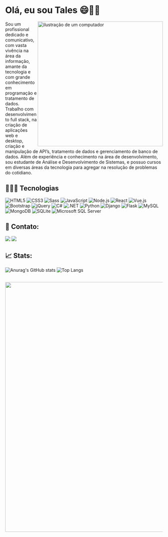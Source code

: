# Olá, eu sou Tales 😄✌🏽

<img src="https://github.com/oliveiratales/oliveiratales/assets/118945743/495edd3a-18d6-4eb5-b237-367d71a813fb" alt="ilustração de um computador" min-width="400px" max-width="400px" width="400px" align="right">

<p align="left"> 
Sou um profissional dedicado e comunicativo, com vasta vivência na área da
informação, amante da tecnologia e com grande conhecimento em programação e
tratamento de dados. Trabalho com desenvolvimento full stack, na
criação de aplicações web e desktop, criação e manipulação de API’s, tratamento
de dados e gerenciamento de banco de dados. Além de experiência e conhecimento
na área de desenvolvimento, sou estudante de Análise e Desenvolvimento de
Sistemas, e possuo cursos em diversas áreas da tecnologia para agregar na resolução
de problemas do cotidiano.
</p>

<h2 align="left">
 👨🏽‍💻 Tecnologias
</h2> 

![HTML5](https://img.shields.io/badge/HTML5-E34F26?style=for-the-badge&logo=html5&logoColor=white)
![CSS3](https://img.shields.io/badge/CSS3-1572B6?style=for-the-badge&logo=css3&logoColor=white)
![Sass](https://img.shields.io/badge/Sass-CC6699?style=for-the-badge&logo=sass&logoColor=white)
![JavaScript](https://img.shields.io/badge/JavaScript-F7DF1E?style=for-the-badge&logo=javascript&logoColor=black)
![Node.js](https://img.shields.io/badge/Node.js-43853D?style=for-the-badge&logo=node.js&logoColor=white)
![React](https://img.shields.io/badge/React-20232A?style=for-the-badge&logo=react&logoColor=61DAFB)
![Vue.js](https://img.shields.io/badge/Vue.js-35495E?style=for-the-badge&logo=vue.js&logoColor=4FC08D)
![Bootstrap](https://img.shields.io/badge/Bootstrap-563D7C?style=for-the-badge&logo=bootstrap&logoColor=white)
![jQuery](https://img.shields.io/badge/jQuery-0769AD?style=for-the-badge&logo=jquery&logoColor=white)
![C#](https://img.shields.io/badge/C%23-239120?style=for-the-badge&logo=c-sharp&logoColor=white)
![.NET](https://img.shields.io/badge/.NET-5C2D91?style=for-the-badge&logo=.net&logoColor=white)
![Python](https://img.shields.io/badge/Python-3776AB?style=for-the-badge&logo=python&logoColor=white)
![Django](https://img.shields.io/badge/Django-092E20?style=for-the-badge&logo=django&logoColor=white)
![Flask](https://img.shields.io/badge/Flask-000000?style=for-the-badge&logo=flask&logoColor=white)
![MySQL](https://img.shields.io/badge/MySQL-00000F?style=for-the-badge&logo=mysql&logoColor=white)
![MongoDB](https://img.shields.io/badge/MongoDB-4EA94B?style=for-the-badge&logo=mongodb&logoColor=white)
![SQLite](https://img.shields.io/badge/SQLite-07405E?style=for-the-badge&logo=sqlite&logoColor=white)
![Microsoft SQL Server](https://img.shields.io/badge/Microsoft_SQL_Server-CC2927?style=for-the-badge&logo=microsoft-sql-server&logoColor=white)


<h2 align="left">
 💬 Contato:
</h2> 

<div style="display: block">
  <a href="https://www.linkedin.com/in/talesroliveira/" target="_blank"><img src="https://img.shields.io/badge/-LinkedIn-%230077B5?style=for-the-badge&logo=linkedin&logoColor=white" target="_blank"></a> 
  <a href="https://oliveiratales.github.io/" target="_blank"><img src="https://img.shields.io/badge/website-000000?style=for-the-badge&logo=About.me&logoColor=white" target="_blank"></a>
</div>

<h2 align="left">
 📈 Stats:
</h2> 

![Anurag's GitHub stats](https://github-readme-stats.vercel.app/api?username=oliveiratales&show_icons=true&theme=dark)
![Top Langs](https://github-readme-stats.vercel.app/api/top-langs/?username=oliveiratales&hide_progress=true&theme=dark)


##

<p align="center">
  <a
    href="https://github.com/ryo-ma/github-profile-trophy"
    title="repositório de troféus"
  >
    <img
      width="800"
      src="https://github-profile-trophy.vercel.app/?username=oliveiratales&column=8&theme=darkhub&no-frame=true&no-bg=true"
    />
  </a>
</p>

